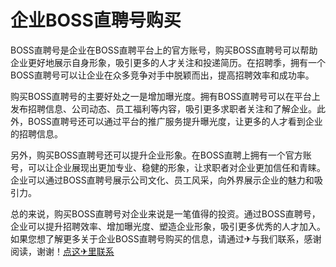 # 企业BOSS直聘号购买

BOSS直聘号是企业在BOSS直聘平台上的官方账号，购买BOSS直聘号可以帮助企业更好地展示自身形象，吸引更多的人才关注和投递简历。在招聘季，拥有一个BOSS直聘号可以让企业在众多竞争对手中脱颖而出，提高招聘效率和成功率。

购买BOSS直聘号的主要好处之一是增加曝光度。拥有BOSS直聘号可以在平台上发布招聘信息、公司动态、员工福利等内容，吸引更多求职者关注和了解企业。此外，BOSS直聘号还可以通过平台的推广服务提升曝光度，让更多的人才看到企业的招聘信息。

另外，购买BOSS直聘号还可以提升企业形象。在BOSS直聘上拥有一个官方账号，可以让企业展现出更加专业、稳健的形象，让求职者对企业更加信任和青睐。企业可以通过BOSS直聘号展示公司文化、员工风采，向外界展示企业的魅力和吸引力。

总的来说，购买BOSS直聘号对企业来说是一笔值得的投资。通过BOSS直聘号，企业可以提升招聘效率、增加曝光度、塑造企业形象，吸引更多优秀的人才加入。如果您想了解更多关于企业BOSS直聘号购买的信息，请通过✈与我们联系，感谢阅读，谢谢！[点这✈里联系](https://abc.k02.cc)